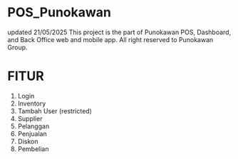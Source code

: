 # POS_Punokawan
updated 21/05/2025
This project is the part of Punokawan POS, Dashboard, and Back Office web and mobile app. All right reserved to Punokawan Group.


# FITUR
1. Login
2. Inventory
3. Tambah User (restricted)
4. Supplier
5. Pelanggan
6. Penjualan
7. Diskon
8. Pembelian
